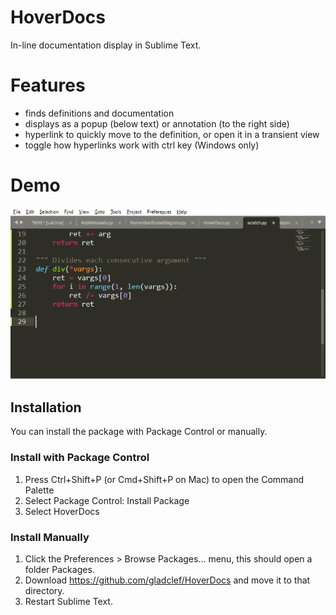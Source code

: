 # HoverDocs
In-line documentation display in Sublime Text.

# Features
* finds definitions and documentation
* displays as a popup (below text) or annotation (to the right side)
* hyperlink to quickly move to the definition, or open it in a transient view
* toggle how hyperlinks work with ctrl key (Windows only)

# Demo
![Demo Gif](https://github.com/gladclef/HoverDocs/blob/master/demo.gif)

## Installation
You can install the package with Package Control or manually.

### Install with Package Control
1. Press Ctrl+Shift+P (or Cmd+Shift+P on Mac) to open the Command Palette
2. Select Package Control: Install Package
3. Select HoverDocs

### Install Manually
1. Click the Preferences > Browse Packages… menu, this should open a folder Packages.
2. Download https://github.com/gladclef/HoverDocs and move it to that directory.
3. Restart Sublime Text.
